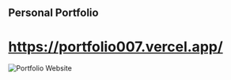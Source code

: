 ## Personal Portfolio

#  https://portfolio007.vercel.app/
![Portfolio Website](https://i.ibb.co/wQGBfXp/portfolio.png)

